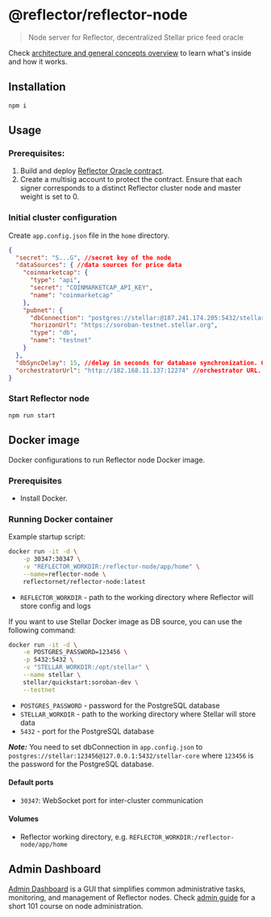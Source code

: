 # @reflector/reflector-node

> Node server for Reflector, decentralized Stellar price feed oracle

Check [architecture and general concepts overview](docs/how-it-works.md) to learn what's inside and how it works.

## Installation

```
npm i
```

## Usage

### Prerequisites:

1. Build and deploy [Reflector Oracle contract](https://github.com/reflector-network/reflector-contract).
2. Create a multisig account to protect the contract. Ensure that each signer corresponds to a distinct Reflector cluster node and 
   master weight is set to 0.

### Initial cluster configuration

Create `app.config.json` file in the `home` directory.

```json
{
  "secret": "S...G", //secret key of the node
  "dataSources": { //data sources for price data
    "coinmarketcap": {
      "type": "api",
      "secret": "COINMARKETCAP_API_KEY",
      "name": "coinmarketcap"
    },
    "pubnet": {
      "dbConnection": "postgres://stellar:@187.241.174.205:5432/stellar-core",
      "horizonUrl": "https://soroban-testnet.stellar.org",
      "type": "db",
      "name": "testnet"
    }
  },
  "dbSyncDelay": 15, //delay in seconds for database synchronization. Optional, default is 15
  "orchestratorUrl": "http://182.168.11.137:12274" //orchestrator URL. Optional, default is "https://orchestrator.reflector.world"
}
```

### Start Reflector node

```
npm run start
```

## Docker image

Docker configurations to run Reflector node Docker image.

### Prerequisites

- Install Docker.

### Running Docker container

Example startup script:

```bash
docker run -it -d \
    -p 30347:30347 \
    -v "REFLECTOR_WORKDIR:/reflector-node/app/home" \
    --name=reflector-node \
    reflectornet/reflector-node:latest
```
- `REFLECTOR_WORKDIR` - path to the working directory where Reflector will store config and logs

If you want to use Stellar Docker image as DB source, you can use the following command:

```bash
docker run -it -d \
    -e POSTGRES_PASSWORD=123456 \
    -p 5432:5432 \
    -v "STELLAR_WORKDIR:/opt/stellar" \
    --name stellar \
    stellar/quickstart:soroban-dev \
    --testnet
```

- `POSTGRES_PASSWORD` - password for the PostgreSQL database
- `STELLAR_WORKDIR` - path to the working directory where Stellar will store data
- `5432` - port for the PostgreSQL database

**_Note:_** You need to set dbConnection in `app.config.json` to `postgres://stellar:123456@127.0.0.1:5432/stellar-core` where `123456` is the
password for the PostgreSQL database.

#### Default ports 

- `30347`: WebSocket port for inter-cluster communication

#### Volumes

- Reflector working directory, e.g. `REFLECTOR_WORKDIR:/reflector-node/app/home`

## Admin Dashboard

[Admin Dashboard](https://node-admin.reflector.world) is a GUI that simplifies common administrative tasks, monitoring, and management of Reflector nodes.
Check [admin guide](docs/admin/guide/index.md) for a short 101 course on node administration.